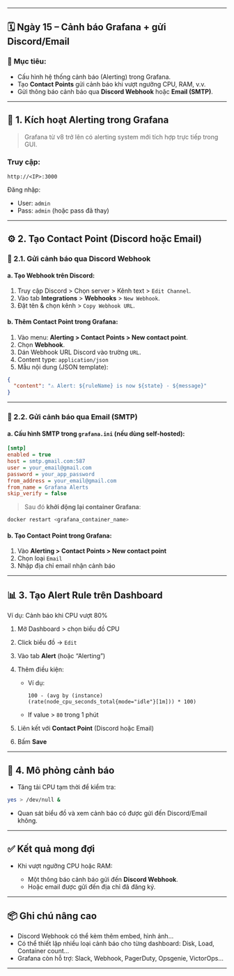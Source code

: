 

---

## 🗓 **Ngày 15 – Cảnh báo Grafana + gửi Discord/Email**

### 🎯 **Mục tiêu**:

* Cấu hình hệ thống cảnh báo (Alerting) trong Grafana.
* Tạo **Contact Points** gửi cảnh báo khi vượt ngưỡng CPU, RAM, v.v.
* Gửi thông báo cảnh báo qua **Discord Webhook** hoặc **Email (SMTP)**.

---

## 🧩 **1. Kích hoạt Alerting trong Grafana**

> Grafana từ v8 trở lên có alerting system mới tích hợp trực tiếp trong GUI.

### Truy cập:

```http
http://<IP>:3000
```

Đăng nhập:

* User: `admin`
* Pass: `admin` (hoặc pass đã thay)

---

## ⚙️ **2. Tạo Contact Point (Discord hoặc Email)**

### 🔹 2.1. Gửi cảnh báo qua Discord Webhook

#### a. Tạo Webhook trên Discord:

1. Truy cập Discord > Chọn server > Kênh text > `Edit Channel`.
2. Vào tab **Integrations** > **Webhooks** > `New Webhook`.
3. Đặt tên & chọn kênh > `Copy Webhook URL`.

#### b. Thêm Contact Point trong Grafana:

1. Vào menu: **Alerting > Contact Points > New contact point**.
2. Chọn **Webhook**.
3. Dán Webhook URL Discord vào trường `URL`.
4. Content type: `application/json`
5. Mẫu nội dung (JSON template):

```json
{
  "content": "⚠️ Alert: ${ruleName} is now ${state} - ${message}"
}
```

---

### 🔹 2.2. Gửi cảnh báo qua Email (SMTP)

#### a. Cấu hình SMTP trong `grafana.ini` (nếu dùng self-hosted):

```ini
[smtp]
enabled = true
host = smtp.gmail.com:587
user = your_email@gmail.com
password = your_app_password
from_address = your_email@gmail.com
from_name = Grafana Alerts
skip_verify = false
```

> Sau đó **khởi động lại container Grafana**:

```bash
docker restart <grafana_container_name>
```

#### b. Tạo Contact Point trong Grafana:

1. Vào **Alerting > Contact Points > New contact point**
2. Chọn loại `Email`
3. Nhập địa chỉ email nhận cảnh báo

---

## 📊 **3. Tạo Alert Rule trên Dashboard**

Ví dụ: Cảnh báo khi CPU vượt 80%

1. Mở Dashboard > chọn biểu đồ CPU
2. Click biểu đồ → `Edit`
3. Vào tab **Alert** (hoặc “Alerting”)
4. Thêm điều kiện:

   * Ví dụ:

     ```promQL
     100 - (avg by (instance) (rate(node_cpu_seconds_total{mode="idle"}[1m])) * 100)
     ```
   * If value > `80` trong 1 phút
5. Liên kết với **Contact Point** (Discord hoặc Email)
6. Bấm **Save**

---

## 🧪 **4. Mô phỏng cảnh báo**

* Tăng tải CPU tạm thời để kiểm tra:

```bash
yes > /dev/null &
```

* Quan sát biểu đồ và xem cảnh báo có được gửi đến Discord/Email không.

---

## ✅ **Kết quả mong đợi**

* Khi vượt ngưỡng CPU hoặc RAM:

  * Một thông báo cảnh báo gửi đến **Discord Webhook**.
  * Hoặc email được gửi đến địa chỉ đã đăng ký.

---

## 📦 Ghi chú nâng cao

* Discord Webhook có thể kèm thêm embed, hình ảnh...
* Có thể thiết lập nhiều loại cảnh báo cho từng dashboard: Disk, Load, Container count...
* Grafana còn hỗ trợ: Slack, Webhook, PagerDuty, Opsgenie, VictorOps...

---

